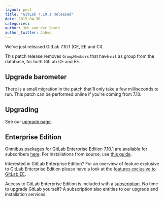 ```yaml
---
layout: post
title: "GitLab 7.10.1 Released"
date: 2015-04-30
categories:
author: Job van der Voort
author_twitter: Jobvo
---
```


We've just released GitLab 7.10.1 (CE, EE and CI).

This patch release removes `GroupMembers` that have `nil` as group from the database, for both
GitLab CE and EE.

<!-- more -->

## Upgrade barometer

There is a small migration in the patch that'll only take a few milliseconds to run.
This patch can be performed online if you're coming from 7.10.

## Upgrading

See our [upgrade page](https://about.gitlab.com/update/).

## Enterprise Edition

Omnibus packages for GitLab Enterprise Edition 7.10.1 are available for subscribers [here](https://gitlab.com/subscribers/gitlab-ee/blob/master/doc/install/packages.md). For installations from source, use [this guide](https://gitlab.com/subscribers/gitlab-ee/blob/master/doc/update/patch_versions.md).

Interested in GitLab Enterprise Edition?
For an overview of feature exclusive to GitLab Enterprise Edition please have a look at the [features exclusive to GitLab EE](http://about.gitlab.com/features/#enterprise).

Access to GitLab Enterprise Edition is included with a [subscription](http://www.gitlab.com/subscription/).
No time to upgrade GitLab yourself?
A subscription also entitles to our upgrade and installation services.

